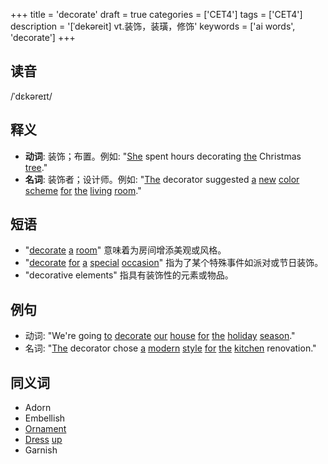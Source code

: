 +++
title = 'decorate'
draft = true
categories = ['CET4']
tags = ['CET4']
description = '[ˈdekəreit] vt.装饰，装璜，修饰'
keywords = ['ai words', 'decorate']
+++

## 读音
/ˈdɛkəreɪt/

## 释义
- **动词**: 装饰；布置。例如: "[She](/post/she/) spent hours decorating [the](/post/the/) Christmas [tree](/post/tree/)."
- **名词**: 装饰者；设计师。例如: "[The](/post/the/) decorator suggested [a](/post/a/) [new](/post/new/) [color](/post/color/) [scheme](/post/scheme/) [for](/post/for/) [the](/post/the/) [living](/post/living/) [room](/post/room/)."

## 短语
- "[decorate](/post/decorate/) [a](/post/a/) [room](/post/room/)" 意味着为房间增添美观或风格。
- "[decorate](/post/decorate/) [for](/post/for/) [a](/post/a/) [special](/post/special/) [occasion](/post/occasion/)" 指为了某个特殊事件如派对或节日装饰。
- "decorative elements" 指具有装饰性的元素或物品。

## 例句
- 动词: "We're going [to](/post/to/) [decorate](/post/decorate/) [our](/post/our/) [house](/post/house/) [for](/post/for/) [the](/post/the/) [holiday](/post/holiday/) [season](/post/season/)."
- 名词: "[The](/post/the/) decorator chose [a](/post/a/) [modern](/post/modern/) [style](/post/style/) [for](/post/for/) [the](/post/the/) [kitchen](/post/kitchen/) renovation."

## 同义词
- Adorn
- Embellish
- [Ornament](/post/ornament/)
- [Dress](/post/dress/) [up](/post/up/)
- Garnish
